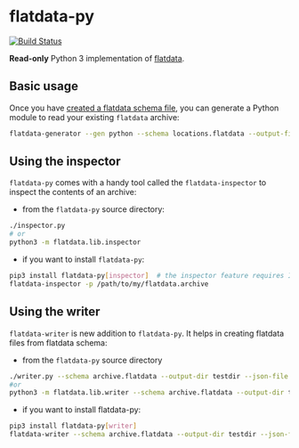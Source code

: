 # flatdata-py

[![Build Status](https://api.travis-ci.com/heremaps/flatdata.svg?branch=master)](https://travis-ci.com/heremaps/flatdata/)

**Read-only** Python 3 implementation of [flatdata](https://github.com/heremaps/flatdata).

## Basic usage


Once you have [created a flatdata schema file](../README.md#creating-a-schema), you can generate a Python module to read your existing `flatdata` archive:

```sh
flatdata-generator --gen python --schema locations.flatdata --output-file locations.py
```

## Using the inspector

`flatdata-py` comes with a handy tool called the `flatdata-inspector` to inspect the contents of an archive:

* from the `flatdata-py` source directory:

```sh
./inspector.py
# or
python3 -m flatdata.lib.inspector
```

* if you want to install `flatdata-py`:

```sh
pip3 install flatdata-py[inspector]  # the inspector feature requires IPython
flatdata-inspector -p /path/to/my/flatdata.archive
```

## Using the writer

`flatdata-writer` is new addition to `flatdata-py`. It helps in creating flatdata files from flatdata schema:

* from the `flatdata-py` source directory

```sh
./writer.py --schema archive.flatdata --output-dir testdir --json-file data.json --resource-name resourcename
#or
python3 -m flatdata.lib.writer --schema archive.flatdata --output-dir testdir --json-file data.json --resource-name resourcename
```

* if you want to install flatdata-py:

```sh
pip3 install flatdata-py[writer]
flatdata-writer --schema archive.flatdata --output-dir testdir --json-file data.json --resource-name resourcename
```
